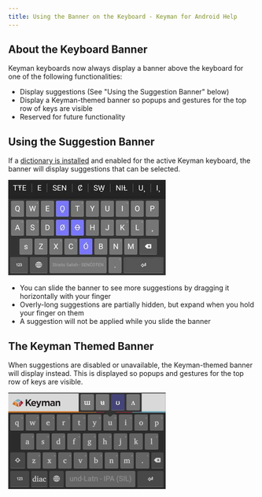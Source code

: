 ```yaml
---
title: Using the Banner on the Keyboard - Keyman for Android Help
---
```


## About the Keyboard Banner

Keyman keyboards now always display a banner above the keyboard for one of the following functionalities:

* Display suggestions (See "Using the Suggestion Banner" below)
* Display a Keyman-themed banner so popups and gestures for the top row of keys are visible
* Reserved for future functionality

## Using the Suggestion Banner

If a [dictionary is installed](installing-dictionaries) and enabled for the active Keyman keyboard, the banner will display suggestions that can be selected.

![](../android_images/settings-suggestions-ap.png)

* You can slide the banner to see more suggestions by dragging it horizontally with your finger
* Overly-long suggestions are partially hidden, but expand when you hold your finger on them
* A suggestion will not be applied while you slide the banner

## The Keyman Themed Banner

When suggestions are disabled or unavailable, the Keyman-themed banner will display instead. This is displayed so popups and gestures for the top row of keys are visible. 

![](../android_images/themed-banner.png)
